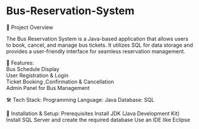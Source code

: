 # Bus-Reservation-System
🚌 Project Overview

The Bus Reservation System is a Java-based application that allows users to book, cancel, and manage bus tickets. It utilizes SQL for data storage and provides a user-friendly interface for seamless reservation management.

📌 Features:  
Bus Schedule Display  
User Registration & Login  
Ticket Booking ,Confirmation & Cancellation  
Admin Panel for Bus Management  

🛠️ Tech Stack:
Programming Language: Java
Database: SQL

🚀 Installation & Setup:
Prerequisites
Install JDK (Java Development Kit)
Install SQL Server and create the required database
Use an IDE like Eclipse 

